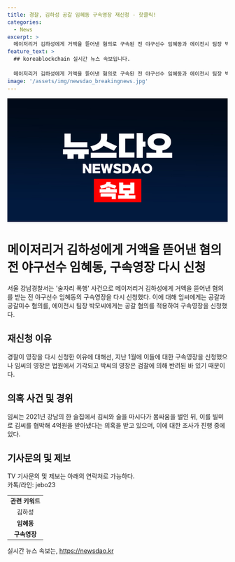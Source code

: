 ```yaml
---
title: 경찰, 김하성 공갈 임혜동 구속영장 재신청 - 핫클릭!
categories:
  - News
excerpt: >
  메이저리거 김하성에게 거액을 뜯어낸 혐의로 구속된 전 야구선수 임혜동과 에이전시 팀장 박씨에 대한 구속영장이 재신청되었다. 경찰은 공갈과 공갈미수 혐의로 임씨, 공갈 혐의로 박씨에 대한 영장을 요청했으며, 이들에 대한 구속영장은 이전에 기각됐거나 검찰에 반려된 바 있다. 임씨는 2021년 술자리 폭행 후 김씨를 협박해 4억원을 받아냈다는 의혹을 받고 있다.
feature_text: >
  ## koreablockchain 실시간 뉴스 속보입니다.

  메이저리거 김하성에게 거액을 뜯어낸 혐의로 구속된 전 야구선수 임혜동과 에이전시 팀장 박씨에 대한 구속영장이 재신청되었다. 경찰은 공갈과 공갈미수 혐의로 임씨, 공갈 혐의로 박씨에 대한 영장을 요청했으며, 이들에 대한 구속영장은 이전에 기각됐거나 검찰에 반려된 바 있다. 임씨는 2021년 술자리 폭행 후 김씨를 협박해 4억원을 받아냈다는 의혹을 받고 있다.
image: '/assets/img/newsdao_breakingnews.jpg'
---
```


<p><img src="/assets/img/newsdao_breakingnews.jpg" alt="koreablockchain 속보" /></p>

<h1>메이저리거 김하성에게 거액을 뜯어낸 혐의 전 야구선수 임혜동, 구속영장 다시 신청</h1>

<p data-ke-size="size16">서울 강남경찰서는 '술자리 폭행' 사건으로 메이저리거 김하성에게 거액을 뜯어낸 혐의를 받는 전 야구선수 임혜동의 구속영장을 다시 신청했다. 이에 대해 임씨에게는 공갈과 공갈미수 혐의를, 에이전시 팀장 박모씨에게는 공갈 혐의를 적용하여 구속영장을 신청했다.</p>

<h2 data-ke-size="size26">재신청 이유</h2>

<p data-ke-size="size16">경찰이 영장을 다시 신청한 이유에 대해선, 지난 1월에 이들에 대한 구속영장을 신청했으나 임씨의 영장은 법원에서 기각되고 박씨의 영장은 검찰에 의해 반려된 바 있기 때문이다.</p>

<h2 data-ke-size="size26">의혹 사건 및 경위</h2>

<p data-ke-size="size16">임씨는 2021년 강남의 한 술집에서 김씨와 술을 마시다가 몸싸움을 벌인 뒤, 이를 빌미로 김씨를 협박해 4억원을 받아냈다는 의혹을 받고 있으며, 이에 대한 조사가 진행 중에 있다.</p>

<h2 data-ke-size="size26">기사문의 및 제보</h2>

<p data-ke-size="size16">TV 기사문의 및 제보는 아래의 연락처로 가능하다.<br>카톡/라인: jebo23</p>

<table>
  <tr>
    <td style="text-align: center; height: 17px;"><b>관련 키워드</b></td>
  </tr>
  <tr>
    <td style="text-align: center; height: 17px;">김하성</td>
  </tr>
  <tr>
    <td style="text-align: center; height: 17px;"><b>임혜동</b></td>
  </tr>
  <tr>
    <td style="text-align: center; height: 17px;"><b>구속영장</b></td>
  </tr>
</table>
실시간 뉴스 속보는, <a href="https://newsdao.kr" rel="dofollow">https://newsdao.kr</a>


